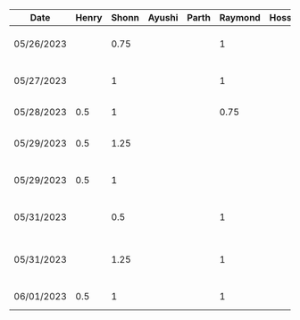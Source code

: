 | Date | Henry | Shonn | Ayushi | Parth | Raymond | Hossein | Task |
|---|---|---|---|---|---|---|---|
| 05/26/2023 |   |0.75   |   | | 1 |   | Project brainstorming and planning | 
| 05/27/2023 |   |1  |   | | 1 |   | Project discussion and meeting| 
| 05/28/2023 |  0.5 |1   |   || 0.75 |   | Old proposal documentation| 
| 05/29/2023 | 0.5 |1.25  |  |   |   |   | presentation meetings and planning| 
| 05/29/2023 | 0.5 |1   |  |   |   |   | presentation slides and practice | 
| 05/31/2023 |   |0.5   |   || 1 |   | Project pivot brainstorming and planning | 
| 05/31/2023 |   |1.25   |   || 1 |   | Project pivot meeting and proposal discussion| 
| 06/01/2023 | 0.5 | 1|   |   |  1 |   | New proposal documentationm | 

